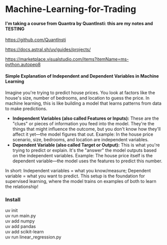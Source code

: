 # Machine-Learning-for-Trading

#### I'm taking a course from Quantra by QuantInsti: this are my notes and TESTING

https://github.com/QuantInsti  

https://docs.astral.sh/uv/guides/projects/  

https://marketplace.visualstudio.com/items?itemName=ms-python.autopep8 



#### Simple Explanation of Independent and Dependent Variables in Machine Learning

Imagine you're trying to predict house prices. You look at factors like the house's size, number of bedrooms, and location to guess the price. In machine learning, this is like building a model that learns patterns from data to make predictions.

- **Independent Variables (also called Features or Inputs):** These are the "clues" or pieces of information you feed into the model. They're the things that might influence the outcome, but you don't know how they'll affect it yet—the model figures that out.
  Example: In the house price scenario, size, bedrooms, and location are independent variables.
- **Dependent Variable (also called Target or Output):** This is what you're trying to predict or explain. It's the "answer" the model outputs based on the independent variables.
  Example: The house price itself is the dependent variable—the model uses the features to predict this number.

In short: Independent variables = what you know/measure; Dependent variable = what you want to predict. This setup is the foundation for supervised learning, where the model trains on examples of both to learn the relationship!



### Install

uv init  
uv run main.py  
uv add numpy  
uv add pandas  
uv add scikit-learn  
uv run linear_regression.py  
